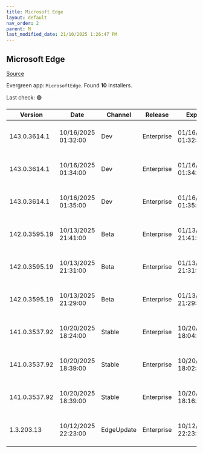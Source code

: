 ```yaml
---
title: Microsoft Edge
layout: default
nav_order: 2
parent: M
last_modified_date: 21/10/2025 1:26:47 PM
---
```


## Microsoft Edge

[Source](https://www.microsoft.com/edge)

Evergreen app: `MicrosoftEdge`. Found **10** installers.

Last check: 🟢

| Version       | Date                | Channel    | Release    | Expiry              | SHA256                                                           | Size   | Architecture | Type | URI                                                                                                                                                                                                                                                                                                                      |
| ------------- | ------------------- | ---------- | ---------- | ------------------- | ---------------------------------------------------------------- | ------ | ------------ | ---- | ------------------------------------------------------------------------------------------------------------------------------------------------------------------------------------------------------------------------------------------------------------------------------------------------------------------------ |
| 143.0.3614.1  | 10/16/2025 01:32:00 | Dev        | Enterprise | 01/16/2026 01:32:00 | 089FC23D4C5FDB28CAE6030B1CFFC5B6BCE3EC4932094F29219CE7C3B06D801B | 189.13 | arm64        | msi  | [https://msedge.sf.dl.delivery.mp.microsoft.com/filestreamingservice/files/1e65ae90-ae4a-480d-a29b-616fc29740d1/MicrosoftEdgeDevEnterpriseARM64.msi](https://msedge.sf.dl.delivery.mp.microsoft.com/filestreamingservice/files/1e65ae90-ae4a-480d-a29b-616fc29740d1/MicrosoftEdgeDevEnterpriseARM64.msi)                 |
| 143.0.3614.1  | 10/16/2025 01:34:00 | Dev        | Enterprise | 01/16/2026 01:34:00 | DC02DA90CA3A19097E2272519A2735ED4EECD9B2CE9FAEAB47C291A18A3D7478 | 184.24 | x64          | msi  | [https://msedge.sf.dl.delivery.mp.microsoft.com/filestreamingservice/files/bd4efc2a-fad2-4e72-9d03-d249dc791f9e/MicrosoftEdgeDevEnterpriseX64.msi](https://msedge.sf.dl.delivery.mp.microsoft.com/filestreamingservice/files/bd4efc2a-fad2-4e72-9d03-d249dc791f9e/MicrosoftEdgeDevEnterpriseX64.msi)                     |
| 143.0.3614.1  | 10/16/2025 01:35:00 | Dev        | Enterprise | 01/16/2026 01:35:00 | AEC81FCBDD9965BFDEEFE237A976E6476DE8F07070DA91A63A2B5BC8F1F4C8B2 | 163.71 | x86          | msi  | [https://msedge.sf.dl.delivery.mp.microsoft.com/filestreamingservice/files/65fdf225-8bfb-4491-9261-c3c6d8ea2aa4/MicrosoftEdgeDevEnterpriseX86.msi](https://msedge.sf.dl.delivery.mp.microsoft.com/filestreamingservice/files/65fdf225-8bfb-4491-9261-c3c6d8ea2aa4/MicrosoftEdgeDevEnterpriseX86.msi)                     |
| 142.0.3595.19 | 10/13/2025 21:41:00 | Beta       | Enterprise | 01/13/2026 21:41:00 | 7833091B7BD42F6A7F9D695FE6575BEA4103C9F13846E705370BE591573EAE02 | 187.57 | arm64        | msi  | [https://msedge.sf.dl.delivery.mp.microsoft.com/filestreamingservice/files/10b03b2d-2825-4359-960e-7d6e1c066ff8/MicrosoftEdgeBetaEnterpriseARM64.msi](https://msedge.sf.dl.delivery.mp.microsoft.com/filestreamingservice/files/10b03b2d-2825-4359-960e-7d6e1c066ff8/MicrosoftEdgeBetaEnterpriseARM64.msi)               |
| 142.0.3595.19 | 10/13/2025 21:31:00 | Beta       | Enterprise | 01/13/2026 21:31:00 | FD2C4C8E2EB35F8012792B458D98363D2F53226819972E91FDDAFA626554C5B2 | 182.95 | x64          | msi  | [https://msedge.sf.dl.delivery.mp.microsoft.com/filestreamingservice/files/f182103b-6808-47e9-9ac0-70821ee16449/MicrosoftEdgeBetaEnterpriseX64.msi](https://msedge.sf.dl.delivery.mp.microsoft.com/filestreamingservice/files/f182103b-6808-47e9-9ac0-70821ee16449/MicrosoftEdgeBetaEnterpriseX64.msi)                   |
| 142.0.3595.19 | 10/13/2025 21:29:00 | Beta       | Enterprise | 01/13/2026 21:29:00 | 9DDBEF8B12E26D6600CFBD116BD52692E184450947CC7A34AED39154C596DD55 | 162.7  | x86          | msi  | [https://msedge.sf.dl.delivery.mp.microsoft.com/filestreamingservice/files/d20c31a0-1e63-4370-8cef-3270bf524845/MicrosoftEdgeBetaEnterpriseX86.msi](https://msedge.sf.dl.delivery.mp.microsoft.com/filestreamingservice/files/d20c31a0-1e63-4370-8cef-3270bf524845/MicrosoftEdgeBetaEnterpriseX86.msi)                   |
| 141.0.3537.92 | 10/20/2025 18:24:00 | Stable     | Enterprise | 10/20/2026 18:04:00 | CC0AA5B5B732D7A594DF648D741EB94A793366C6CDEF40590C5F1F1250AD49D9 | 188.51 | arm64        | msi  | [https://msedge.sf.dl.delivery.mp.microsoft.com/filestreamingservice/files/fd8afe3a-e2e5-4631-913b-1e2619b63cae/MicrosoftEdgeEnterpriseARM64.msi](https://msedge.sf.dl.delivery.mp.microsoft.com/filestreamingservice/files/fd8afe3a-e2e5-4631-913b-1e2619b63cae/MicrosoftEdgeEnterpriseARM64.msi)                       |
| 141.0.3537.92 | 10/20/2025 18:39:00 | Stable     | Enterprise | 10/20/2026 18:02:00 | F42BF3C00B47994AA4B19C44F110F523E28234487E182AF7FE7538A5C9BD0B54 | 183.87 | x64          | msi  | [https://msedge.sf.dl.delivery.mp.microsoft.com/filestreamingservice/files/b7be1f33-424d-4f47-83bc-f1b4f42ef0c0/MicrosoftEdgeEnterpriseX64.msi](https://msedge.sf.dl.delivery.mp.microsoft.com/filestreamingservice/files/b7be1f33-424d-4f47-83bc-f1b4f42ef0c0/MicrosoftEdgeEnterpriseX64.msi)                           |
| 141.0.3537.92 | 10/20/2025 18:39:00 | Stable     | Enterprise | 10/20/2026 18:16:00 | 46CD9CC3E464C467C9CA30A82FC6F47F48ABD11DABCA5B55496970FB06BADEB9 | 163.5  | x86          | msi  | [https://msedge.sf.dl.delivery.mp.microsoft.com/filestreamingservice/files/74538441-4544-4fad-a590-716b3b497f2a/MicrosoftEdgeEnterpriseX86.msi](https://msedge.sf.dl.delivery.mp.microsoft.com/filestreamingservice/files/74538441-4544-4fad-a590-716b3b497f2a/MicrosoftEdgeEnterpriseX86.msi)                           |
| 1.3.203.13    | 10/12/2025 22:23:00 | EdgeUpdate | Enterprise | 10/12/2026 22:23:00 | 5B796942B8FBF6CB817B8F426232E38ADCF76AE74836483B9AED482D1F0041D6 | 1.59   | x86          | exe  | [https://msedge.sf.dl.delivery.mp.microsoft.com/filestreamingservice/files/10401756-20af-41aa-8d61-3dc231581c91/MicrosoftEdgeUpdateSetup_X86_1.3.203.13.exe](https://msedge.sf.dl.delivery.mp.microsoft.com/filestreamingservice/files/10401756-20af-41aa-8d61-3dc231581c91/MicrosoftEdgeUpdateSetup_X86_1.3.203.13.exe) |
